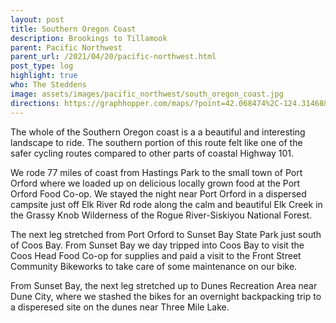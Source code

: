 ```yaml
---
layout: post
title: Southern Oregon Coast
description: Brookings to Tillamook
parent: Pacific Northwest
parent_url: /2021/04/20/pacific-northwest.html
post_type: log
highlight: true
who: The Steddens
image: assets/images/pacific_northwest/south_oregon_coast.jpg
directions: https://graphhopper.com/maps/?point=42.068474%2C-124.31468&point=42.74583%2C-124.49692&point=42.789102%2C-124.491749&point=42.729014%2C-124.396391&point=43.330617%2C-124.371586&point=43.340161%2C-124.264812&point=43.37202%2C-124.211533&point=43.95736%2C-124.119587&locale=en-us&elevation=true&profile=bike&use_miles=false&selected_detail=Elevation&layer=TF%20Cycle
---
```


The whole of the Southern Oregon coast is a a beautiful and interesting landscape to ride.  The southern portion of this route felt like one of the safer cycling routes compared to other parts of coastal Highway 101.

We rode 77 miles of coast from Hastings Park to the small town of Port Orford where we loaded up on delicious locally grown food at the Port Orford Food Co-op. We stayed the night near Port Orford in a dispersed campsite just off Elk River Rd rode along the calm and beautiful Elk Creek in the Grassy Knob Wilderness of the Rogue River-Siskiyou National Forest.

The next leg stretched from Port Orford to Sunset Bay State Park just south of Coos Bay.  From Sunset Bay we day tripped into Coos Bay to visit the Coos Head Food Co-op for supplies and paid a visit to the Front Street Community Bikeworks to take care of some maintenance on our bike.

From Sunset Bay, the next leg stretched up to Dunes Recreation Area near Dune City, where we stashed the bikes for an overnight backpacking trip to a disperesed site on the dunes near Three Mile Lake.

